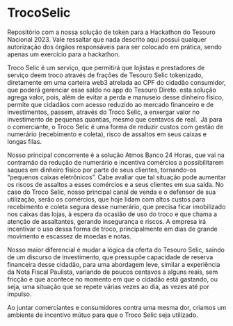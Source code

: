 # TrocoSelic
Repositório com a nossa solução de token para a Hackathon do Tesouro Nacional 2023. Vale ressaltar que nada descrito aqui possui qualquer autorização dos órgãos responsáveis para ser colocado em prática, sendo apenas um exercício para a hackathon.

Troco Selic
é um serviço, que permitirá que lojistas e prestadores de serviço deem troco através de frações de Tesouro Selic tokenizado, diretamente em uma carteira web3 atrelada ao CPF do cidadão consumidor, que poderá gerenciar esse saldo no app do Tesouro Direto.
esta solução agrega valor, pois, além de evitar a perda e manuseio desse dinheiro físico, permite que cidadãos com acesso reduzido ao mercado financeiro e de investimentos, passem, através do Troco Selic, a enxergar valor no investimento de pequenas quantias, mesmo que centavos de real. 
Já para o comerciante, o Troco Selic é uma forma de reduzir custos com gestão de numerário (recebimento e coleta), risco de assaltos em seus caixas e longas filas.

Nosso principal concorrente é a solução Atmos Banco 24 Horas, que vai na contramão da redução de numerário e incentiva comércios a possibilitarem saques em dinheiro físico por parte de seus clientes, tornando-os “pequenos caixas eletrônicos”. Cabe avaliar que tal situação pode aumentar os riscos de assaltos a esses comércios e a seus clientes em sua saída.
No caso do Troco Selic, nosso principal canal de venda e o defensor de sua utilização, serão os comércios, que hoje lidam com altos custos para recebimento e coleta segura desse numerário, que precisa ficar imobilizado nos caixas das lojas, à espera da ocasião de uso do troco e que chama a atenção de assaltantes, gerando insegurança e riscos. A empresa irá incentivar o uso dessa forma de troco, principalmente em dias de grande movimento e escassez de moedas e notas.

Nosso maior diferencial é mudar a lógica da oferta do Tesouro Selic, saindo de um discurso de investimento, que pressupõe capacidade de reserva financeira desse cidadão, para uma abordagem leve, similar a experiência da Nota Fiscal Paulista, variando de poucos centavos a alguns reais, sem fricção e que acontece no momento em que o cidadão está gastando, ou seja, uma situação que se repete várias vezes ao dia, as vezes até por impulso.

Ao juntar comerciantes e consumidores contra uma mesma dor, criamos um ambiente de incentivo mútuo para que o Troco Selic seja utilizado.
